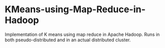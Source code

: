 # KMeans-using-Map-Reduce-in-Hadoop
Implementation of K means  using map reduce in  Apache Hadoop. Runs in both pseudo-distributed and in an actual distributed cluster.
